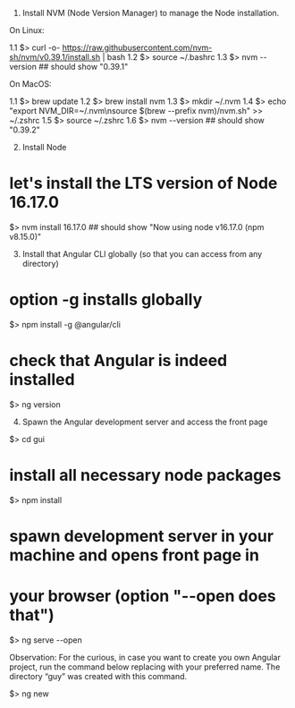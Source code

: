 1. Install NVM (Node Version Manager) to manage the Node installation.

 On Linux:
 
 1.1 $> curl -o- https://raw.githubusercontent.com/nvm-sh/nvm/v0.39.1/install.sh | bash
 1.2 $> source ~/.bashrc
 1.3 $> nvm --version ## should show "0.39.1"

 On MacOS:

 1.1 $> brew update
 1.2 $> brew install nvm
 1.3 $> mkdir ~/.nvm
 1.4 $> echo "export NVM_DIR=~/.nvm\nsource \$(brew --prefix nvm)/nvm.sh" >> ~/.zshrc
 1.5 $> source ~/.zshrc
 1.6 $> nvm --version ## should show "0.39.2"

2. Install Node

 # let's install the LTS version of Node 16.17.0
 $> nvm install 16.17.0 ## should show "Now using node v16.17.0 (npm v8.15.0)"

3. Install that Angular CLI globally (so that you can access from any directory)

 # option -g installs globally
 $> npm install -g @angular/cli

 # check that Angular is indeed installed
 $> ng version 

4. Spawn the Angular development server and access the front page

 $> cd gui

 # install all necessary node packages
 $> npm install

 # spawn development server in your machine and opens front page in
 # your browser (option "--open does that")
 $> ng serve --open


Observation: For the curious, in case you want to create you own
Angular project, run the command below replacing <project-name> with
your preferred name. The directory “guy” was created with this
command.

 $> ng new <project-name> 

